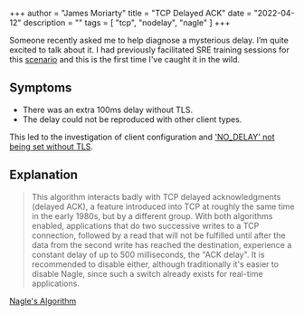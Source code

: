 +++
author = "James Moriarty"
title = "TCP Delayed ACK"
date = "2022-04-12"
description = ""
tags = [
  "tcp",
  "nodelay",
  "nagle"
]
+++

Someone recently asked me to help diagnose a mysterious delay. I’m quite excited to talk about it. I had previously facilitated SRE training sessions for this [scenario](https://github.com/jvns/twine-stories/blob/main/50ms-request.twee#L2) and this is the first time I've caught it in the wild.

## Symptoms

* There was an extra 100ms delay without TLS. 
* The delay could not be reproduced with other client types.

This led to the investigation of client configuration and ['NO_DELAY' not being set without TLS](https://github.com/elixir-grpc/grpc/issues/176).

## Explanation

> This algorithm interacts badly with TCP delayed acknowledgments (delayed ACK), a feature introduced into TCP at roughly the same time in the early 1980s, but by a different group. With both algorithms enabled, applications that do two successive writes to a TCP connection, followed by a read that will not be fulfilled until after the data from the second write has reached the destination, experience a constant delay of up to 500 milliseconds, the "ACK delay". It is recommended to disable either, although traditionally it's easier to disable Nagle, since such a switch already exists for real-time applications.

[Nagle's Algorithm](https://en.wikipedia.org/wiki/Nagle%27s_algorithm)
